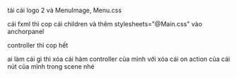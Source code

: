 tải cái logo 2 và MenuImage, Menu.css

cái fxml thì cop cái children và thêm stylesheets="@Main.css" vào anchorpanel

controller thì cop hết

ai làm cái gì thì xóa cái hàm controller của mình với xóa cái on action của cái nút của mình trong scene nhé
